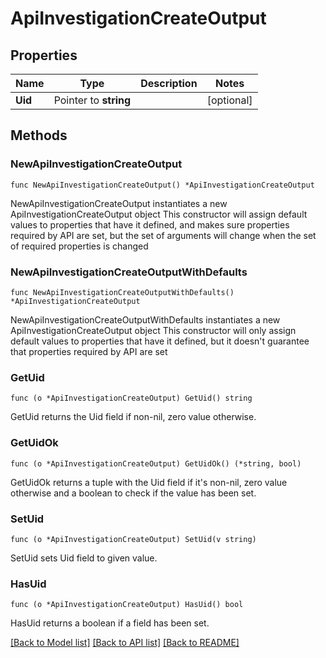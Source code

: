 # ApiInvestigationCreateOutput

## Properties

Name | Type | Description | Notes
------------ | ------------- | ------------- | -------------
**Uid** | Pointer to **string** |  | [optional] 

## Methods

### NewApiInvestigationCreateOutput

`func NewApiInvestigationCreateOutput() *ApiInvestigationCreateOutput`

NewApiInvestigationCreateOutput instantiates a new ApiInvestigationCreateOutput object
This constructor will assign default values to properties that have it defined,
and makes sure properties required by API are set, but the set of arguments
will change when the set of required properties is changed

### NewApiInvestigationCreateOutputWithDefaults

`func NewApiInvestigationCreateOutputWithDefaults() *ApiInvestigationCreateOutput`

NewApiInvestigationCreateOutputWithDefaults instantiates a new ApiInvestigationCreateOutput object
This constructor will only assign default values to properties that have it defined,
but it doesn't guarantee that properties required by API are set

### GetUid

`func (o *ApiInvestigationCreateOutput) GetUid() string`

GetUid returns the Uid field if non-nil, zero value otherwise.

### GetUidOk

`func (o *ApiInvestigationCreateOutput) GetUidOk() (*string, bool)`

GetUidOk returns a tuple with the Uid field if it's non-nil, zero value otherwise
and a boolean to check if the value has been set.

### SetUid

`func (o *ApiInvestigationCreateOutput) SetUid(v string)`

SetUid sets Uid field to given value.

### HasUid

`func (o *ApiInvestigationCreateOutput) HasUid() bool`

HasUid returns a boolean if a field has been set.


[[Back to Model list]](../README.md#documentation-for-models) [[Back to API list]](../README.md#documentation-for-api-endpoints) [[Back to README]](../README.md)


